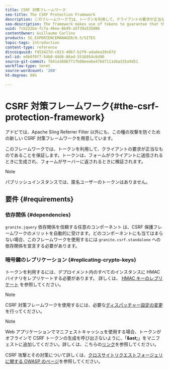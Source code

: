 ```yaml
---
title: CSRF 対策フレームワーク
seo-title: The CSRF Protection Framework
description: このフレームワークでは、トークンを利用して、クライアントの要求が正当なものであることを保証します
seo-description: The framework makes use of tokens to guarantee that the client request is legitimate
uuid: 7cb222ba-fc7a-46ee-8b49-a5f39a53580b
contentOwner: Guillaume Carlino
products: SG_EXPERIENCEMANAGER/6.5/SITES
topic-tags: introduction
content-type: reference
discoiquuid: f453427d-c813-48b7-b2f9-adadea39c67d
exl-id: e6b0f8f7-54b0-4dd6-86ad-5516954c6d90
source-git-commit: f841e3886771fb00eee6e476d7111d4a335a9d51
workflow-type: tm+mt
source-wordcount: '260'
ht-degree: 88%

---
```


# CSRF 対策フレームワーク{#the-csrf-protection-framework}

アドビでは、Apache Sling Referrer Filter 以外にも、この種の攻撃を防ぐための新しい CSRF 対策フレームワークを用意しています。

このフレームワークでは、トークンを利用して、クライアントの要求が正当なものであることを保証します。トークンは、フォームがクライアントに送信されるときに生成され、フォームがサーバーに返されるときに検証されます。

>[!NOTE]
>
>パブリッシュインスタンスでは、匿名ユーザーのトークンはありません。

## 要件 {#requirements}

### 依存関係 {#dependencies}

`granite.jquery` 依存関係を信頼する任意のコンポーネント は、CSRF 保護フレームワークのメリットを自動的に受けます。どのコンポーネントにも当てはまらない場合、このフレームワークを使用するには `granite.csrf.standalone` への依存関係を宣言する必要があります。

### 暗号鍵のレプリケーション {#replicating-crypto-keys}

トークンを利用するには、デプロイメント内のすべてのインスタンスに HMAC バイナリをレプリケートする必要があります。 詳しくは、 [HMAC キーのレプリケート](/help/sites-administering/encapsulated-token.md#replicating-the-hmac-key) を参照してください。

>[!NOTE]
>
>CSRF 対策フレームワークを使用するには、必要な[ディスパッチャー設定の変更](https://helpx.adobe.com/jp/experience-manager/brand-portal/user-guide.html)を行ってください。

>[!NOTE]
>
>Web アプリケーションでマニフェストキャッシュを使用する場合、トークンがオフラインで CSRF トークンの生成を呼び出さないように、「**&amp;ast;**」をマニフェストに追加してください。詳しくは、こちらの[リンク](https://www.w3.org/TR/offline-webapps/)を参照してください。
>
>CSRF 攻撃とその対策について詳しくは、[クロスサイトリクエストフォージェリに関する OWASP のページ](https://owasp.org/www-community/attacks/csrf)を参照してください。

